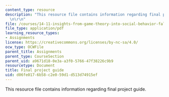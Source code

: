 ```yaml
---
content_type: resource
description: "This resource file contains information regarding final project guide.\r\
  \n\r\n"
file: /courses/14-11-insights-from-game-theory-into-social-behavior-fall-2013/d06fe0176b58c2e059d1d513d74915ef_MIT14_11F13_Fina_Pro_Guide.pdf
file_type: application/pdf
learning_resource_types:
- Assignments
license: https://creativecommons.org/licenses/by-nc-sa/4.0/
ocw_type: OCWFile
parent_title: Assignments
parent_type: CourseSection
parent_uid: a9671d18-0e3a-a3f0-5766-47f38226c9b9
resourcetype: Document
title: Final project guide
uid: d06fe017-6b58-c2e0-59d1-d513d74915ef
---
```

This resource file contains information regarding final project guide.

